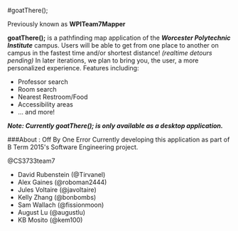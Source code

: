 #goatThere();

Previously known as **WPITeam7Mapper**

**goatThere();** is a pathfinding map application of the **_Worcester Polytechnic Institute_** campus. Users will be able to get from one place to another on campus in the fastest time and/or shortest distance! *(realtime detours pending)* 
In later iterations, we plan to bring you, the user, a more personalized experience. Features including:

- Professor search
- Room search
- Nearest Restroom/Food
- Accessibility areas
- ... and more!   

**_Note: Currently goatThere(); is only available as a desktop application._**

###About : Off By One Error
Currently developing this application as part of B Term 2015's Software Engineering project.

@CS3733team7

 - David Rubenstein (@Tirvanel) 
 - Alex Gaines (@roboman2444) 
 - Jules Voltaire (@javoltaire) 
 - Kelly Zhang (@bonbombs)
 - Sam Wallach (@fissionmoon) 
 - August Lu (@augustlu)
 - KB Mosito (@kem100)
